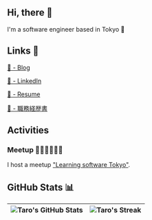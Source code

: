 ## Hi, there 👋
I'm a software engineer based in Tokyo 🗼

## Links 🔗
<a href="https://maclt.substack.com/" target="_blank">🔗 - Blog</a>

<a href="https://www.linkedin.com/in/taro-murakami" target="_blank">🔗 - LinkedIn</a>

<a href="https://docs.google.com/document/d/1OiPr8t0Ab_dLfPsRPLUtuT_LzqM4iLdU7dKYz8fDPy8/edit?usp=sharing" target="_blank">🔗 - Resume</a>

<a href="https://docs.google.com/document/d/1-PRG-dez0jRLUL9A79XlZx6e-4u3QXRmKiUemG83vR8/edit?usp=sharing" target="_blank">🔗 - 職務経歴書</a>

## Activities
### Meetup 🧑‍💻🧑‍💻🧑‍💻
I host a meetup <a href="https://www.meetup.com/learning-software-tokyo/" target="_blank">"Learning software Tokyo"</a>.

## GitHub Stats 📊

| ![Taro's GitHub Stats](https://github-readme-stats.vercel.app/api?username=maclt&theme=white&show_icons=true)  | ![Taro's Streak](https://github-readme-streak-stats.herokuapp.com/?user=maclt&background=ffffff&hide_border=true) |
| ------------- | ------------- |

